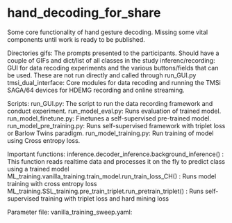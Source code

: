 # hand_decoding_for_share
Some core functionality of hand gesture decoding. Missing some vital components until work is ready to be published.

Directories
gifs: The prompts presented to the participants. Should have a couple of GIFs and dict/list of all classes in the study
inferenc/recording: GUI for data recoding experiments and the various buttons/fields that can be used. These are not run directly and called through run_GUI.py
tmsi_dual_interface: Core modules for data recoding and running the TMSi SAGA/64 devices for HDEMG recording and online streaming.

Scripts:
run_GUI.py: The script to run the data recording framework and conduct experiment.
run_model_eval.py: Runs evaluation of trained model.
run_model_finetune.py: Finetunes a self-supervised pre-trained model.
run_model_pre_training.py: Runs self-supervised framework with triplet loss or Barlow Twins paradigm.
run_model_training.py: Run training of model using Cross entropy loss.

Important functions:
inference.decoder_inference.background_inference() : This function reads realtime data and processes it on the fly to predict class using a trained model
ML_training.vanilla_training.train_model.run_train_loss_CH() : Runs model training with cross entropy loss
ML_training.SSL_training.pre_train_triplet.run_pretrain_triplet() : Runs self-supervised training with triplet loss and hard mining loss

Parameter file:
vanilla_training_sweep.yaml: 
